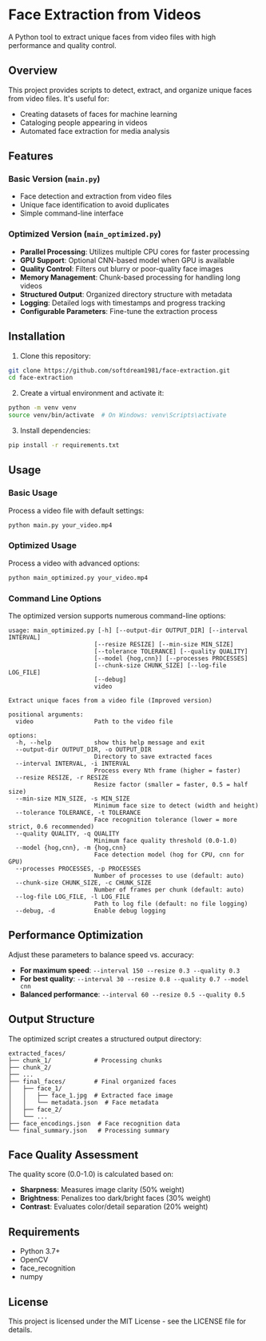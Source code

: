 # Face Extraction from Videos

A Python tool to extract unique faces from video files with high performance and quality control.

## Overview

This project provides scripts to detect, extract, and organize unique faces from video files. It's useful for:

- Creating datasets of faces for machine learning
- Cataloging people appearing in videos
- Automated face extraction for media analysis

## Features

### Basic Version (`main.py`)
- Face detection and extraction from video files
- Unique face identification to avoid duplicates
- Simple command-line interface

### Optimized Version (`main_optimized.py`)
- **Parallel Processing**: Utilizes multiple CPU cores for faster processing
- **GPU Support**: Optional CNN-based model when GPU is available
- **Quality Control**: Filters out blurry or poor-quality face images
- **Memory Management**: Chunk-based processing for handling long videos
- **Structured Output**: Organized directory structure with metadata
- **Logging**: Detailed logs with timestamps and progress tracking
- **Configurable Parameters**: Fine-tune the extraction process

## Installation

1. Clone this repository:
```bash
git clone https://github.com/softdream1981/face-extraction.git
cd face-extraction
```

2. Create a virtual environment and activate it:
```bash
python -m venv venv
source venv/bin/activate  # On Windows: venv\Scripts\activate
```

3. Install dependencies:
```bash
pip install -r requirements.txt
```

## Usage

### Basic Usage

Process a video file with default settings:

```bash
python main.py your_video.mp4
```

### Optimized Usage

Process a video with advanced options:

```bash
python main_optimized.py your_video.mp4
```

### Command Line Options

The optimized version supports numerous command-line options:

```
usage: main_optimized.py [-h] [--output-dir OUTPUT_DIR] [--interval INTERVAL]
                        [--resize RESIZE] [--min-size MIN_SIZE]
                        [--tolerance TOLERANCE] [--quality QUALITY]
                        [--model {hog,cnn}] [--processes PROCESSES]
                        [--chunk-size CHUNK_SIZE] [--log-file LOG_FILE]
                        [--debug]
                        video

Extract unique faces from a video file (Improved version)

positional arguments:
  video                 Path to the video file

options:
  -h, --help            show this help message and exit
  --output-dir OUTPUT_DIR, -o OUTPUT_DIR
                        Directory to save extracted faces
  --interval INTERVAL, -i INTERVAL
                        Process every Nth frame (higher = faster)
  --resize RESIZE, -r RESIZE
                        Resize factor (smaller = faster, 0.5 = half size)
  --min-size MIN_SIZE, -s MIN_SIZE
                        Minimum face size to detect (width and height)
  --tolerance TOLERANCE, -t TOLERANCE
                        Face recognition tolerance (lower = more strict, 0.6 recommended)
  --quality QUALITY, -q QUALITY
                        Minimum face quality threshold (0.0-1.0)
  --model {hog,cnn}, -m {hog,cnn}
                        Face detection model (hog for CPU, cnn for GPU)
  --processes PROCESSES, -p PROCESSES
                        Number of processes to use (default: auto)
  --chunk-size CHUNK_SIZE, -c CHUNK_SIZE
                        Number of frames per chunk (default: auto)
  --log-file LOG_FILE, -l LOG_FILE
                        Path to log file (default: no file logging)
  --debug, -d           Enable debug logging
```

## Performance Optimization

Adjust these parameters to balance speed vs. accuracy:

- **For maximum speed**: `--interval 150 --resize 0.3 --quality 0.3`
- **For best quality**: `--interval 30 --resize 0.8 --quality 0.7 --model cnn`
- **Balanced performance**: `--interval 60 --resize 0.5 --quality 0.5`

## Output Structure

The optimized script creates a structured output directory:

```
extracted_faces/
├── chunk_1/            # Processing chunks
├── chunk_2/
├── ...
├── final_faces/        # Final organized faces
│   ├── face_1/
│   │   ├── face_1.jpg  # Extracted face image
│   │   └── metadata.json  # Face metadata
│   ├── face_2/
│   └── ...
├── face_encodings.json  # Face recognition data
└── final_summary.json   # Processing summary
```

## Face Quality Assessment

The quality score (0.0-1.0) is calculated based on:

- **Sharpness**: Measures image clarity (50% weight)
- **Brightness**: Penalizes too dark/bright faces (30% weight)
- **Contrast**: Evaluates color/detail separation (20% weight)

## Requirements

- Python 3.7+
- OpenCV
- face_recognition
- numpy

## License

This project is licensed under the MIT License - see the LICENSE file for details. 
